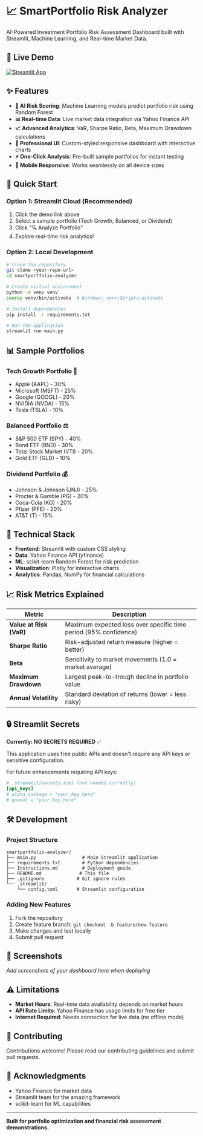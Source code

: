 # 📈 SmartPortfolio Risk Analyzer

AI-Powered Investment Portfolio Risk Assessment Dashboard built with Streamlit, Machine Learning, and Real-time Market Data.

## 🚀 Live Demo

[![Streamlit App](https://static.streamlit.io/badges/streamlit_badge_black_white.svg)](your-app-url-here)

## ✨ Features

- **🤖 AI Risk Scoring**: Machine Learning models predict portfolio risk using Random Forest
- **📊 Real-time Data**: Live market data integration via Yahoo Finance API
- **📈 Advanced Analytics**: VaR, Sharpe Ratio, Beta, Maximum Drawdown calculations
- **🎨 Professional UI**: Custom-styled responsive dashboard with interactive charts
- **⚡ One-Click Analysis**: Pre-built sample portfolios for instant testing
- **📱 Mobile Responsive**: Works seamlessly on all device sizes

## 🎯 Quick Start

### Option 1: Streamlit Cloud (Recommended)
1. Click the demo link above
2. Select a sample portfolio (Tech Growth, Balanced, or Dividend)
3. Click "🔍 Analyze Portfolio"
4. Explore real-time risk analytics!

### Option 2: Local Development
```bash
# Clone the repository
git clone <your-repo-url>
cd smartportfolio-analyzer

# Create virtual environment
python -m venv venv
source venv/bin/activate  # Windows: venv\Scripts\activate

# Install dependencies
pip install -r requirements.txt

# Run the application
streamlit run main.py
```

## 📊 Sample Portfolios

### Tech Growth Portfolio 🚀
- Apple (AAPL) - 30%
- Microsoft (MSFT) - 25%
- Google (GOOGL) - 20%
- NVIDIA (NVDA) - 15%
- Tesla (TSLA) - 10%

### Balanced Portfolio ⚖️
- S&P 500 ETF (SPY) - 40%
- Bond ETF (BND) - 30%
- Total Stock Market (VTI) - 20%
- Gold ETF (GLD) - 10%

### Dividend Portfolio 💰
- Johnson & Johnson (JNJ) - 25%
- Procter & Gamble (PG) - 20%
- Coca-Cola (KO) - 20%
- Pfizer (PFE) - 20%
- AT&T (T) - 15%

## 🔧 Technical Stack

- **Frontend**: Streamlit with custom CSS styling
- **Data**: Yahoo Finance API (yfinance)
- **ML**: scikit-learn Random Forest for risk prediction
- **Visualization**: Plotly for interactive charts
- **Analytics**: Pandas, NumPy for financial calculations

## 📈 Risk Metrics Explained

| Metric | Description |
|--------|-------------|
| **Value at Risk (VaR)** | Maximum expected loss over specific time period (95% confidence) |
| **Sharpe Ratio** | Risk-adjusted return measure (higher = better) |
| **Beta** | Sensitivity to market movements (1.0 = market average) |
| **Maximum Drawdown** | Largest peak-to-trough decline in portfolio value |
| **Annual Volatility** | Standard deviation of returns (lower = less risky) |

## 🔒 Streamlit Secrets

**Currently: NO SECRETS REQUIRED** ✅

This application uses free public APIs and doesn't require any API keys or sensitive configuration.

For future enhancements requiring API keys:
```toml
# .streamlit/secrets.toml (not needed currently)
[api_keys]
# alpha_vantage = "your_key_here"
# quandl = "your_key_here"
```

## 🛠️ Development

### Project Structure
```
smartportfolio-analyzer/
├── main.py                 # Main Streamlit application
├── requirements.txt        # Python dependencies
├── Instructions.md         # Deployment guide
├── README.md              # This file
├── .gitignore            # Git ignore rules
└── .streamlit/
    └── config.toml       # Streamlit configuration
```

### Adding New Features
1. Fork the repository
2. Create feature branch: `git checkout -b feature/new-feature`
3. Make changes and test locally
4. Submit pull request

## 📱 Screenshots

*Add screenshots of your dashboard here when deploying*

## ⚠️ Limitations

- **Market Hours**: Real-time data availability depends on market hours
- **API Rate Limits**: Yahoo Finance has usage limits for free tier
- **Internet Required**: Needs connection for live data (no offline mode)

## 🤝 Contributing

Contributions welcome! Please read our contributing guidelines and submit pull requests.



## 🙏 Acknowledgments

- Yahoo Finance for market data
- Streamlit team for the amazing framework
- scikit-learn for ML capabilities

---

**Built for portfolio optimization and financial risk assessment demonstrations.**
